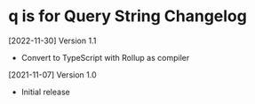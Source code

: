 # q is for Query String Changelog

[2022-11-30] Version 1.1
   - Convert to TypeScript with Rollup as compiler

[2021-11-07] Version 1.0
   - Initial release